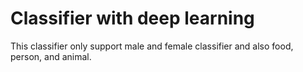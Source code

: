 # Classifier with deep learning
 This classifier only support male and female classifier and also food, person, and animal. 

